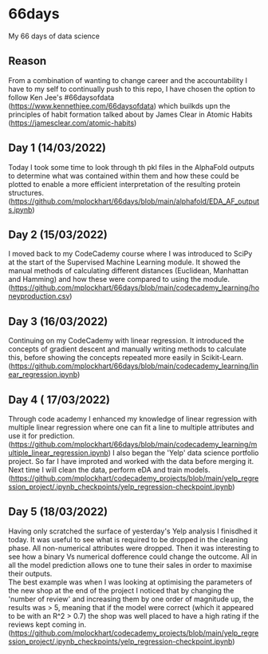 # 66days
My 66 days of data science

## Reason
From a combination of wanting to change career and the accountability I have to my self to continually push to this repo, I have chosen the option to follow Ken Jee's #66daysofdata (https://www.kennethjee.com/66daysofdata) which builkds upn the principles of habit formation talked about by James Clear in Atomic Habits (https://jamesclear.com/atomic-habits)


## Day 1 (14/03/2022)
Today I took some time to look through th pkl files in the AlphaFold outputs to determine what was contained within them and how these could be plotted to enable a more efficient interpretation of the resulting protein structures.  
(https://github.com/mplockhart/66days/blob/main/alphafold/EDA_AF_outputs.ipynb)

## Day 2 (15/03/2022)
I moved back to my CodeCademy course where I was introduced to SciPy at the start of the Supervised Machine Learning module. It showed the manual methods of calculating different distances (Euclidean, Manhattan and Hamming) and how these were compared to using the module.  
(https://github.com/mplockhart/66days/blob/main/codecademy_learning/honeyproduction.csv)

## Day 3 (16/03/2022)
Continuing on my CodeCademy with linear regression. It introduced the concepts of gradient descent and manually writing methods to calculate this, before showing the concepts repeated more easily in Scikit-Learn.
(https://github.com/mplockhart/66days/blob/main/codecademy_learning/linear_regression.ipynb)


## Day 4 ( 17/03/2022)
Through code academy I enhanced my knowledge of linear regression with multiple linear regression where one can fit a line to multiple attributes and use it for prediction.  
(https://github.com/mplockhart/66days/blob/main/codecademy_learning/multiple_linear_regression.ipynb)
I also began the 'Yelp' data science portfolio project. So far I have improted and worked with the data before merging it. Next time I will clean the data, perform eDA and train models.
(https://github.com/mplockhart/codecademy_projects/blob/main/yelp_regression_project/.ipynb_checkpoints/yelp_regression-checkpoint.ipynb)

## Day 5 (18/03/2022)
Having only scratched the surface of yesterday's Yelp analysis I finisdhed it today. It was useful to see what is required to be dropped in the cleaning phase. All non-numerical attributes were dropped. Then it was interesting to see how a binary Vs numerical dofference could change the outcome. All in all the model prediction allows one to tune their sales in order to maximise their outputs.  
The best example was when I was looking at optimising the parameters of the new shop at the end of the project I noticed that by changing the 'number of review' and increasing them by one order of magnitude up, the results was > 5, meaning that if the model were correct (which it appeared  to be with an R^2 > 0.7) the shop was well placed to have a high rating if the reviews kept coming in.
(https://github.com/mplockhart/codecademy_projects/blob/main/yelp_regression_project/.ipynb_checkpoints/yelp_regression-checkpoint.ipynb)
